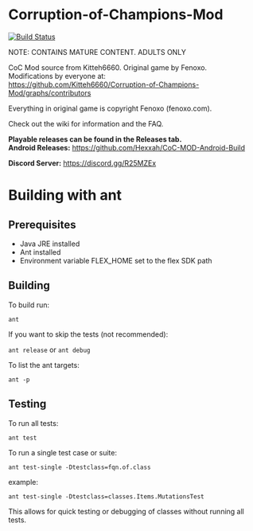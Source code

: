 Corruption-of-Champions-Mod
===========================
[![Build Status](https://travis-ci.org/Kitteh6660/Corruption-of-Champions-Mod.svg?branch=master)](https://travis-ci.org/Kitteh6660/Corruption-of-Champions-Mod)

NOTE: CONTAINS MATURE CONTENT. ADULTS ONLY

CoC Mod source from Kitteh6660. Original game by Fenoxo.  
Modifications by everyone at:  
https://github.com/Kitteh6660/Corruption-of-Champions-Mod/graphs/contributors

Everything in original game is copyright Fenoxo (fenoxo.com).

Check out the wiki for information and the FAQ.

**Playable releases can be found in the Releases tab.**  
**Android Releases:** https://github.com/Hexxah/CoC-MOD-Android-Build  

**Discord Server:** https://discord.gg/R25MZEx

# Building with ant
## Prerequisites
- Java JRE installed
- Ant installed
- Environment variable FLEX_HOME set to the flex SDK path

## Building
To build run:

`ant`

If you want to skip the tests (not recommended):

`ant release` or `ant debug`

To list the ant targets:

`ant -p`

## Testing
To run all tests:

`ant test`

To run a single test case or suite:

`ant test-single -Dtestclass=fqn.of.class`

example:

`ant test-single -Dtestclass=classes.Items.MutationsTest`

This allows for quick testing or debugging of classes without running all tests.

